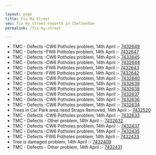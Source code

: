 ```yaml
---

layout: page
title: Fix My Street
seo: fix my street reports in Cheltenham
permalink: /fix-my-street

---
```


<!-- fix_marker starts -->

- TMC - Defects -CW6 Potholes  problem, 14th April :- [7432649](https://www.fixmystreet.com/report/7432649)
- TMC - Defects -FW6 Potholes problem, 14th April :- [7432647](https://www.fixmystreet.com/report/7432647)
- TMC - Defects -CW6 Potholes  problem, 14th April :- [7432645](https://www.fixmystreet.com/report/7432645)
- TMC - Defects -CW6 Potholes  problem, 14th April :- [7432644](https://www.fixmystreet.com/report/7432644)
- TMC - Defects -FW6 Potholes problem, 14th April :- [7432643](https://www.fixmystreet.com/report/7432643)
- TMC - Defects -FW6 Potholes problem, 14th April :- [7432642](https://www.fixmystreet.com/report/7432642)
- TMC - Defects -CW6 Potholes  problem, 14th April :- [7432640](https://www.fixmystreet.com/report/7432640)
- TMC - Defects -CW6 Potholes  problem, 14th April :- [7432639](https://www.fixmystreet.com/report/7432639)
- TMC - Defects -CW6 Potholes  problem, 14th April :- [7432638](https://www.fixmystreet.com/report/7432638)
- TMC - Defects -CW6 Potholes  problem, 14th April :- [7432637](https://www.fixmystreet.com/report/7432637)
- TMC - Defects -CW6 Potholes  problem, 14th April :- [7432636](https://www.fixmystreet.com/report/7432636)
- TMC - Defects -CW6 Potholes  problem, 14th April :- [7432634](https://www.fixmystreet.com/report/7432634)
- Trees in Car Park area need Straps Removed, 14th April :- [7432520](https://www.fixmystreet.com/report/7432520)
- TMC - Defects -CW6 Potholes  problem, 14th April :- [7432633](https://www.fixmystreet.com/report/7432633)
- TMC - Defects - Other problem, 14th April :- [7432632](https://www.fixmystreet.com/report/7432632)
- TMC - Defects -CW6 Potholes  problem, 14th April :- [7432437](https://www.fixmystreet.com/report/7432437)
- TMC - Defects -CW6 Potholes  problem, 14th April :- [7432435](https://www.fixmystreet.com/report/7432435)
- TMC - Defects -FW6 Potholes problem, 14th April :- [7432433](https://www.fixmystreet.com/report/7432433)
- Tree is damaged problem, 14th April :- [7432409](https://www.fixmystreet.com/report/7432409)
- TMC - Defects - Other problem, 14th April :- [7432431](https://www.fixmystreet.com/report/7432431)

<!-- fix_marker ends -->